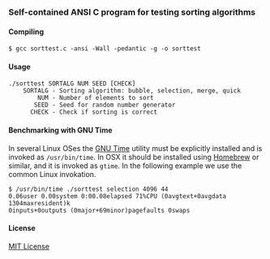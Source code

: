 ### Self-contained ANSI C program for testing sorting algorithms

#### Compiling

```
$ gcc sorttest.c -ansi -Wall -pedantic -g -o sorttest
```

#### Usage

```
./sorttest SORTALG NUM SEED [CHECK]
    SORTALG - Sorting algorithm: bubble, selection, merge, quick
        NUM - Number of elements to sort
       SEED - Seed for random number generator
      CHECK - Check if sorting is correct
```

#### Benchmarking with GNU Time

In several Linux OSes the [GNU Time] utility must be explicitly installed and
is invoked as `/usr/bin/time`. In OSX it should be installed using [Homebrew]
or similar, and it is invoked as `gtime`. In the following example we use the
common Linux invokation.

```
$ /usr/bin/time ./sorttest selection 4096 44
0.06user 0.00system 0:00.08elapsed 71%CPU (0avgtext+0avgdata 1304maxresident)k
0inputs+0outputs (0major+69minor)pagefaults 0swaps
```

#### License

[MIT License](http://opensource.org/licenses/MIT)

[GNU Time]: https://www.gnu.org/software/time/
[Homebrew]: http://brew.sh/

